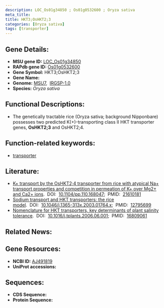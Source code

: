 ```yaml
---
description: LOC_Os01g34850 ; Os01g0532600 ; Oryza sativa
meta_title:
title: HKT3;OsHKT2;3
categories: [Oryza sativa]
tags: [transporter]
---
```


## Gene Details:
- **MSU gene ID:** [LOC_Os01g34850](http://rice.uga.edu/cgi-bin/ORF_infopage.cgi?orf=LOC_Os01g34850)  
- **RAPdb gene ID:** [Os01g0532600](https://rapdb.dna.affrc.go.jp/locus/?name=Os01g0532600)  
- **Gene Symbol:** HKT3;OsHKT2;3
- **Gene Name:**
- **Genome:**  [MSU7](http://rice.uga.edu/),&nbsp;&nbsp;[IRGSP-1.0](https://rapdb.dna.affrc.go.jp/download/irgsp1.html)
- **Species:** *Oryza sativa*

## Functional Descriptions:
   - The genetically tractable rice (Oryza sativa; background Nipponbare) possesses two predicted K(+)-transporting class II HKT transporter genes, **OsHKT2;3** and OsHKT2;4.

## Function-related keywords:
   - [transporter](/tags/transporter/)

## Literature:
   - [K+ transport by the OsHKT2;4 transporter from rice with atypical Na+ transport properties and competition in permeation of K+ over Mg2+ and Ca2+ ions](https://www.doi.org/10.1104/pp.110.168047).&nbsp;&nbsp;DOI:&nbsp;&nbsp;[10.1104/pp.110.168047](https://www.doi.org/10.1104/pp.110.168047);&nbsp;&nbsp;PMID:&nbsp;&nbsp;[21610181](https://pubmed.ncbi.nlm.nih.gov/21610181/)
   - [Sodium transport and HKT transporters: the rice model](https://www.doi.org/10.1046/j.1365-313x.2003.01764.x).&nbsp;&nbsp;DOI:&nbsp;&nbsp;[10.1046/j.1365-313x.2003.01764.x](https://www.doi.org/10.1046/j.1365-313x.2003.01764.x);&nbsp;&nbsp;PMID:&nbsp;&nbsp;[12795699](https://pubmed.ncbi.nlm.nih.gov/12795699/)
   - [Nomenclature for HKT transporters, key determinants of plant salinity tolerance](https://www.doi.org/10.1016/j.tplants.2006.06.001).&nbsp;&nbsp;DOI:&nbsp;&nbsp;[10.1016/j.tplants.2006.06.001](https://www.doi.org/10.1016/j.tplants.2006.06.001);&nbsp;&nbsp;PMID:&nbsp;&nbsp;[16809061](https://pubmed.ncbi.nlm.nih.gov/16809061/)

## Related News:

## Gene Resources:
- **NCBI ID:**  [AJ491819](http://www.ncbi.nlm.nih.gov/nuccore/AJ491819)
- **UniProt accessions:** [](https://www.uniprot.org/uniprotkb//entry)

## Sequences:
- **CDS Sequence:**
- **Protein Sequence:**
